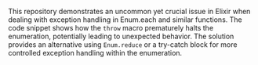 This repository demonstrates an uncommon yet crucial issue in Elixir when dealing with exception handling in Enum.each and similar functions.  The code snippet shows how the `throw` macro prematurely halts the enumeration, potentially leading to unexpected behavior.  The solution provides an alternative using `Enum.reduce` or a try-catch block for more controlled exception handling within the enumeration.